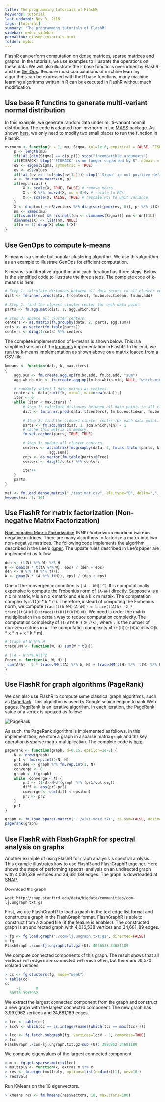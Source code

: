 ```yaml
---
title: The programming tutorials of FlashR
keywords: tutorial
last_updated: Nov 3, 2016
tags: [tutorial]
summary: "The programming tutorials of FlashR"
sidebar: mydoc_sidebar
permalink: FlashR-tutorials.html
folder: mydoc
---
```


FlashR can perform computation on dense matrices, sparse matrices and graphs.
In the tutorials, we use examples to illustrate the operations on these data.
We will also illustrate the R base functions overridden by FlashR and
the [GenOps](FlashR-user-guide.html#generalized-operations-genops). Because most
computations of machine learning algorithms can be expressed with the R base
functions, many machine learning algorithms written in R can be
executed in FlashR without much modification.

## Use base R functins to generate multi-variant normal distribution
In this example, we generate random data under multi-variant normal distribution.
The code is adapted from mvrnorm in the
[MASS](https://cran.r-project.org/web/packages/MASS/index.html) package.
As shown
[here](https://github.com/flashxio/FlashR-learn/commit/7143368ecfd8426cdb2197ffa1b2226fd435a024?diff=split),
we only need to modify two small places to run the function in FlashR.

```R
mvrnorm <- function(n = 1, mu, Sigma, tol=1e-6, empirical = FALSE, EISPACK = FALSE) {
	p <- length(mu)
	if(!all(dim(Sigma) == c(p,p))) stop("incompatible arguments")
	if(EISPACK) stop("'EISPACK' is no longer supported by R", domain = NA)
	eS <- eigen(Sigma, symmetric = TRUE)
	ev <- eS$values
	if(!all(ev >= -tol*abs(ev[1L]))) stop("'Sigma' is not positive definite")
	X <- fm.rnorm.matrix(n, p)
	if(empirical) {
		X <- scale(X, TRUE, FALSE) # remove means
		X <- X %*% fm.svd(X, nu = 0)$v # rotate to PCs
		X <- scale(X, FALSE, TRUE) # rescale PCs to unit variance
	}
	X <- drop(mu) + eS$vectors %*% diag(sqrt(pmax(ev, 0)), p) %*% t(X)
	nm <- names(mu)
	if(is.null(nm) && !is.null(dn <- dimnames(Sigma))) nm <- dn[[1L]]
	dimnames(X) <- list(nm, NULL)
	if(n == 1) drop(X) else t(X)
}
```

## Use GenOps to compute k-means
K-means is a simple but popular clustering algorithm. We use this algorithm
as an example to illustrate GenOps for efficient computation.

K-means is an iterative algorithm and each iteration has three steps.
Below is the simplified code to illustrate the three steps. The complete code
of k-means is [here](https://github.com/flashxio/FlashX/blob/dev/Rpkg/R/KMeans.R).

```R
# Step 1: calculate distances between all data points to all cluster centers.
dist <- fm.inner.prod(data, t(centers), fm.bo.euclidean, fm.bo.add)

# Step 2: find the closest cluster center for each data point.
parts <- fm.agg.mat(dist, 1, agg.which.min)

# Step 3: update all cluster centers.
centers <- as.matrix(fm.groupby(data, 2, parts, agg.sum))
cnts <- as.vector(fm.table(parts))
centers <- diag(1/cnts) %*% centers
```

The complete implementation of k-means is shown below. This is a simplified
version of the [k-means](https://github.com/flashxio/FlashX/blob/dev/Rpkg/R/KMeans.R)
implementation in FlashR. In the end, we run the k-means implementation
as shown above on a matrix loaded from a CSV file.

```R
kmeans <- function(data, k, max.iters)
{
	agg.sum <- fm.create.agg.op(fm.bo.add, fm.bo.add, "sum")
	agg.which.min <- fm.create.agg.op(fm.bo.which.min, NULL, "which.min")

	# randomly select k data points as centers.
	centers <- data[runif(k, min=1, max=nrow(data)),]
	iter <- 0
	while (iter < max.iters) {
		# Step 1: calculate distances between all data points to all cluster centers.
		dist <- fm.inner.prod(data, t(centers), fm.bo.euclidean, fm.bo.add)

		# Step 2: find the closest cluster center for each data point.
		parts <- fm.agg.mat(dist, 1, agg.which.min) - 1
		# Cache this matrix in memory.
		fm.set.cached(parts, TRUE, TRUE)

		# Step 3: update all cluster centers.
		centers <- as.matrix(fm.groupby(data, 2, fm.as.factor(parts, k),
					agg.sum))
		cnts <- as.vector(fm.table(parts)@Freq)
		centers <- diag(1/cnts) %*% centers

		iter++
	}
	parts
}

mat <- fm.load.dense.matrix("./test_mat.csv", ele.type="D", delim=",", in.mem=TRUE)
kmeans(mat, 5, 10)
```

## Use FlashR for matrix factorization (Non-negative Matrix Factorization)
[Non-negative Matrix Factorization](https://en.wikipedia.org/wiki/Non-negative_matrix_factorization)
(NMF) factorizes a matrix to two non-negative matrices. There are many algorithms
to factorize a matrix into two non-negative matrices. The following code
implements the algorithm described in the Lee's [paper](http://papers.nips.cc/paper/1861-algorithms-for-non-negative-matrix-factorization.pdf).
The update rules described in Lee's paper are implemented as follow

```R
den <- (t(W) %*% W) %*% H
H <- pmax(H * t(tA %*% W), eps) / (den + eps)
den <- W %*% (H %*% t(H))
W <- pmax(W * (A %*% t(H)), eps) / (den + eps)
```

One of the convergence condition is `||A - WH||^2`. It is computationally
expensive to compute the Frobenius norm of `(A-WH)` directly. Suppose `A`
is a n x m matrix, `W` is a n x k matrix and `H` is a k x m matrix.
The computation complexity is O(n * k * m). Therefore, instead of computing
the Frobenius norm, we compute
`trace(t(A-WH)(A-WH)) = trace(t(A)A) -2 * trace((t(A)W)H)+trace((t(H)(t(W)W))H)`.
We need to order the matrix multiplication in a certain way to reduce computation
complexity. The computation complexity of `(t(A)W)H` is `O(l*k)`, where `l` is
the number of non-zero entries in `A`. The computation complexity of `(t(H)(t(W)W))H`
is O(k * k * n + k * k * m).

```R
# trace of W %*% H
trace.MM <- function(W, H) sum(W * t(H))

# ||A - W %*% H||^2
Fnorm <- function(A, W, H) {
 sum(A*A) - 2 * trace.MM(t(A) %*% W, H) + trace.MM(t(H) %*% (t(W) %*% W), H)
}
```

## Use FlashR for graph algorithms (PageRank)
We can also use FlashR to compute some classical graph algorithms, such as
[PageRank](https://en.wikipedia.org/wiki/PageRank). This algorithm is used by
Google search engine to rank Web pages. PageRank is an iterative algorithm.
In each iteration, the PageRank value of a vertex is updated as follow:

![PageRank](https://upload.wikimedia.org/math/8/0/1/80125f33d12ceb608fdb9daec09d9c10.png)

As such, the PageRank algorithm is implemented as follows. In this implementation,
we store a graph in a sparse matrix `graph` and the key operation is sparse matrix
multiplication. The complete code is
[here](https://github.com/flashxio/FlashX/blob/dev/FlashR-learn/R/graph-algs.R).

```R
pagerank <- function(graph, d=0.15, epsilon=1e-2) {
	N <- nrow(graph)
	pr1 <- fm.rep.int(1/N, N)
	out.deg <- graph %*% fm.rep.int(1, N)
	converge <- 0
	graph <- t(graph)
	while (converge < N) {
		pr2 <- (1-d)/N+d*(graph %*% (pr1/out.deg))
		diff <- abs(pr1-pr2)
		converge <- sum(diff < epsilon)
		pr1 <- pr2
	}
	pr1
}

graph <- fm.load.sparse.matrix("../wiki-Vote.txt", is.sym=FALSE, delim="\t")
pagerank(graph)
```

## Use FlashR with FlashGraphR for spectral analysis on graphs
Another example of using FlashR for graph analysis is spectral analysis.
This example illustrates how to use FlashR and FlashGraphR together.
Here shows the steps of performing spectral analysis on an undirected graph
with 4,036,538 vertices and 34,681,189 edges. The graph is downloaded at
[SNAP](http://snap.stanford.edu/data/com-LiveJournal.html).

Download the graph.

```
wget http://snap.stanford.edu/data/bigdata/communities/com-lj.ungraph.txt.gz
```

First, we use FlashGraphR to load a graph in the text edge list format and
constructs a graph in the FlashGraph format. FlashGraphR is able to construct
from a zipped file (if the feature is enabled). The constructed graph is
an undirected graph with 4,036,538 vertices and 34,681,189 edges.

```R
> fg <- fg.load.graph("./com-lj.ungraph.txt.gz", directed=FALSE)
> fg
FlashGraph ./com-lj.ungraph.txt.gz (U): 4036538 34681189
```

We compute connected components of this graph. The result shows that all
vertices with edges are connected with each other, but there are 38,576
isolated vertices.

```R
> cc <- fg.clusters(fg, mode="weak")
> table(cc)
cc
     -1       0 
  38576 3997962 
```

We extract the largest connected component from the graph and construct
a new graph with the largest connected component. The new graph has 3,997,962
vertices and 34,681,189 edges.

```R
> tcc <- table(cc)
> lccV <- which(cc == as.integer(names(which(tcc == max(tcc)))))

> lcc <- fg.fetch.subgraph(fg, vertices=lccV - 1, compress=TRUE)
> lcc
FlashGraph ./com-lj.ungraph.txt.gz-sub (U): 3997962 34681189
```

We compute eigenvalues of the largest connected component.

```R
> m <- fg.get.sparse.matrix(lcc)
> multiply <- function(x, extra) m %*% x
> res <- fm.eigen(multiply, options=list(n=dim(m)[1], nev=10))
> res$vals
```

Run KMeans on the 10 eigenvectors.

```R
> kmeans.res <- fm.kmeans(res$vectors, 10, max.iters=100)
```
